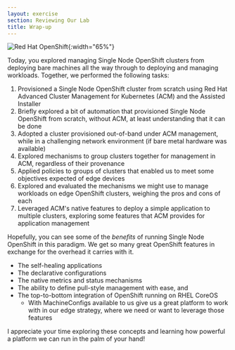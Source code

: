 ```yaml
---
layout: exercise
section: Reviewing Our Lab
title: Wrap-up
---
```


![Red Hat OpenShift](/assets/images/red-hat-openshift.png?style=centered "Red Hat OpenShift"){:width="65%"}

Today, you explored managing Single Node OpenShift clusters from deploying bare machines all the way through to deploying and managing workloads. Together, we performed the following tasks:

1. Provisioned a Single Node OpenShift cluster from scratch using Red Hat Advanced Cluster Management for Kubernetes (ACM) and the Assisted Installer
2. Briefly explored a bit of automation that provisioned Single Node OpenShift from scratch, without ACM, at least understanding that it can be done
3. Adopted a cluster provisioned out-of-band under ACM management, while in a challenging network environment (if bare metal hardware was available)
4. Explored mechanisms to group clusters together for management in ACM, regardless of their provenance
5. Applied policies to groups of clusters that enabled us to meet some objectives expected of edge devices
6. Explored and evaluated the mechanisms we might use to manage workloads on edge OpenShift clusters, weighing the pros and cons of each
7. Leveraged ACM's native features to deploy a simple application to multiple clusters, exploring some features that ACM provides for application management

Hopefully, you can see some of the _benefits_ of running Single Node OpenShift in this paradigm. We get so many great OpenShift features in exchange for the overhead it carries with it.
- The self-healing applications
- The declarative configurations
- The native metrics and status mechanisms
- The ability to define pull-style management with ease, and
- The top-to-bottom integration of OpenShift running on RHEL CoreOS
    -  With MachineConfigs available to us give us a great platform to work with in our edge strategy, where we need or want to leverage those features

I appreciate your time exploring these concepts and learning how powerful a platform we can run in the palm of your hand!
